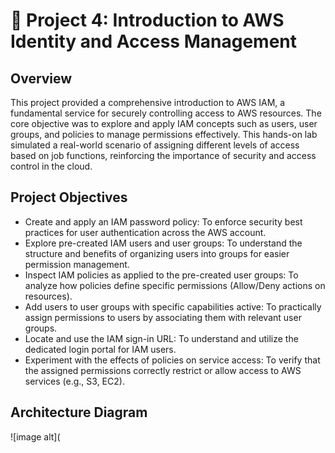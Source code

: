 # 📂 Project 4: Introduction to AWS Identity and Access Management

## Overview
This project provided a comprehensive introduction to AWS IAM, a fundamental service for securely controlling access to AWS resources. The core objective was to explore and apply IAM concepts such as users, user groups, and policies to manage permissions effectively. This hands-on lab simulated a real-world scenario of assigning different levels of access based on job functions, reinforcing the importance of security and access control in the cloud.

## Project Objectives
- Create and apply an IAM password policy: To enforce security best practices for user authentication across the AWS account.
- Explore pre-created IAM users and user groups: To understand the structure and benefits of organizing users into groups for easier permission management.
- Inspect IAM policies as applied to the pre-created user groups: To analyze how policies define specific permissions (Allow/Deny actions on resources).
- Add users to user groups with specific capabilities active: To practically assign permissions to users by associating them with relevant user groups.
- Locate and use the IAM sign-in URL: To understand and utilize the dedicated login portal for IAM users.
- Experiment with the effects of policies on service access: To verify that the assigned permissions correctly restrict or allow access to AWS services (e.g., S3, EC2).

## Architecture Diagram
![image alt](
